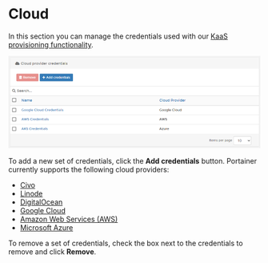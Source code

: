 # Cloud

In this section you can manage the credentials used with our [KaaS provisioning functionality](../../../start/install/agent/kaas/).

![](../../../.gitbook/assets/2.14-settings-cloud.png)

To add a new set of credentials, click the **Add credentials** button. Portainer currently supports the following cloud providers:

* [Civo](civo.md)
* [Linode](linode.md)
* [DigitalOcean](digitalocean.md)
* [Google Cloud](gke.md)
* [Amazon Web Services (AWS)](eks.md)
* [Microsoft Azure](aks.md)

To remove a set of credentials, check the box next to the credentials to remove and click **Remove**.
